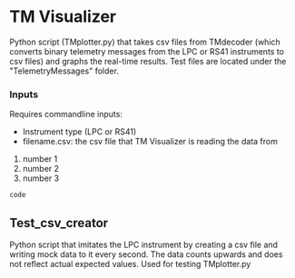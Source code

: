 # TM Visualizer
Python script (TMplotter.py) that takes csv files from TMdecoder (which converts binary telemetry messages from the LPC or RS41 instruments to csv files) and graphs the real-time results. Test files are located under the "TelemetryMessages" folder.

### Inputs

Requires commandline inputs:
* Instrument type (LPC or RS41)
* filename.csv: the csv file that TM Visualizer is reading the data from

1. number 1
2. number 2
3. number 3

```
code
```

## Test_csv_creator

Python script that imitates the LPC instrument by creating a csv file and writing mock data to it every second. The data counts upwards and does not reflect actual expected values. Used for testing TMplotter.py
